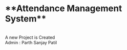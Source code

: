 <h1>**Attendance Management System**</h1>
<br>A new Project is Created
<br> Admin : Parth Sanjay Patil
